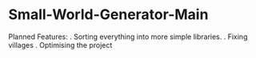 # Small-World-Generator-Main

Planned Features:
. Sorting everything into more simple libraries.
. Fixing villages
. Optimising the project
